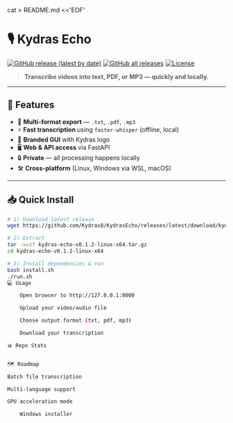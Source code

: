 cat > README.md <<'EOF'
# 🎙️ Kydras Echo  
[![GitHub release (latest by date)](https://img.shields.io/github/v/release/Kydras8/KydrasEcho?label=Latest%20Release&style=for-the-badge)](https://github.com/Kydras8/KydrasEcho/releases/latest)
[![GitHub all releases](https://img.shields.io/github/downloads/Kydras8/KydrasEcho/total?style=for-the-badge)](https://github.com/Kydras8/KydrasEcho/releases)
[![License](https://img.shields.io/github/license/Kydras8/KydrasEcho?style=for-the-badge)](LICENSE)

> **Transcribe videos into text, PDF, or MP3 — quickly and locally.**

---

## 🚀 Features
- 🎯 **Multi-format export** — `.txt`, `.pdf`, `.mp3`
- ⚡ **Fast transcription** using `faster-whisper` (offline, local)
- 🎨 **Branded GUI** with Kydras logo
- 🖥️ **Web & API access** via FastAPI
- 🔒 **Private** — all processing happens locally
- 🛠 **Cross-platform** (Linux, Windows via WSL, macOS)

---

## 📥 Quick Install

```bash
# 1) Download latest release
wget https://github.com/Kydras8/KydrasEcho/releases/latest/download/kydras-echo-v0.1.2-linux-x64.tar.gz

# 2) Extract
tar -xvzf kydras-echo-v0.1.2-linux-x64.tar.gz
cd kydras-echo-v0.1.2-linux-x64

# 3) Install dependencies & run
bash install.sh
./run.sh
💻 Usage

    Open browser to http://127.0.0.1:8000

    Upload your video/audio file

    Choose output format (txt, pdf, mp3)

    Download your transcription

📊 Repo Stats


🗺 Roadmap

Batch file transcription

Multi-language support

GPU acceleration mode

    Windows installer

